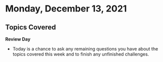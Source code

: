 # Monday, December 13, 2021

## Topics Covered
**Review Day**
  - Today is a chance to ask any remaining questions you have about the topics covered this week and to finish any unfinished challenges.


